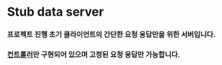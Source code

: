 # Stub data server

### 프로젝트 진행 초기 클라이언트의 간단한 요청 응답만을 위한 서버입니다.

### <a href="https://github.com/Mason3144/stub_data_server/tree/main/src/main/java/com/stub_data_server/controller">컨트롤러</a>만 구현되어 있으며 고정된 요청 응답만 가능합니다.
